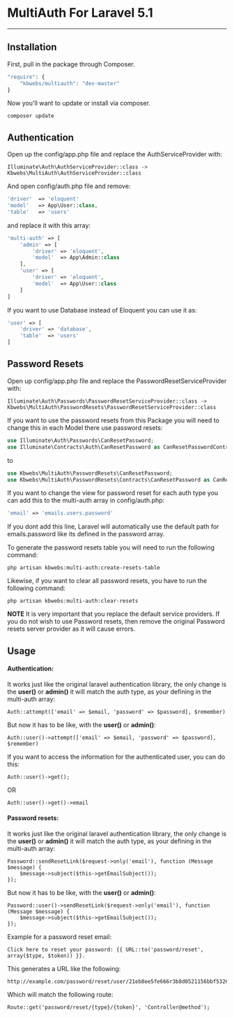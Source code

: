 # MultiAuth For Laravel 5.1
---
## Installation
First, pull in the package through Composer.
```PHP
"require": {
    "kbwebs/multiauth": "dev-master"
}
```
Now you'll want to update or install via composer.
```
composer update
```
## Authentication
Open up the config/app.php file and replace the AuthServiceProvider with:
```
Illuminate\Auth\AuthServiceProvider::class -> Kbwebs\MultiAuth\AuthServiceProvider::class
```
And open config/auth.php file and remove:
```PHP
'driver'  => 'eloquent'
'model'   => App\User::class,
'table'   => 'users'
```
and replace it with this array:
```PHP
'multi-auth' => [
    'admin' => [
        'driver' => 'eloquent',
        'model'  => App\Admin::class
    ],
    'user' => [
        'driver' => 'eloquent',
        'model'  => App\User::class
    ]
]
```
If you want to use Database instead of Eloquent you can use it as:
```PHP
'user' => [
    'driver' => 'database',
    'table'  => 'users'
]
```
## Password Resets
Open up config/app.php file and replace the PasswordResetServiceProvider with:
```
Illuminate\Auth\Passwords\PasswordResetServiceProvider::class -> Kbwebs\MultiAuth\PasswordResets\PasswordResetServiceProvider::class
```
If you  want to use the password resets from this Package you will need to change this in each Model there use password resets:
```PHP
use Illuminate\Auth\Passwords\CanResetPassword;
use Illuminate\Contracts\Auth\CanResetPassword as CanResetPasswordContract;
```
to
```PHP
use Kbwebs\MultiAuth\PasswordResets\CanResetPassword;
use Kbwebs\MultiAuth\PasswordResets\Contracts\CanResetPassword as CanResetPasswordContract;
```
If you want to change the view for password reset for each auth type you can add this to the multi-auth array in config/auth.php:
```PHP
'email' => 'emails.users.password'
```
If you dont add this line, Laravel will automatically use the default path for emails.password like its defined in the password array.

To generate the password resets table you will need to run the following command:
```
php artisan kbwebs:multi-auth:create-resets-table
```
Likewise, if you want to clear all password resets, you have to run the following command:
```
php artisan kbwebs:multi-auth:clear-resets
```

**NOTE** It is very important that you replace the default service providers. 
If you do not wish to use Password resets, then remove the original Password resets server provider as it will cause errors.

## Usage
#### Authentication:
It works just like the original laravel authentication library, 
the only change is the **user()** or **admin()** it will match the auth type, as your defining in the multi-auth array:
```
Auth::attempt(['email' => $email, 'password' => $password], $remember)
```
But now it has to be like, with the **user()** or **admin()**:
```
Auth::user()->attempt(['email' => $email, 'password' => $password], $remember)
```
If you want to access the information for the authenticated user, you can do this:
```
Auth::user()->get();
```
OR
```
Auth::user()->get()->email
```
#### Password resets:
It works just like the original laravel authentication library, 
the only change is the **user()** or **admin()** it will match the auth type, as your defining in the multi-auth array:
```
Password::sendResetLink($request->only('email'), function (Message $message) {
    $message->subject($this->getEmailSubject());
});
```
But now it has to be like, with the **user()** or **admin()**:
```
Password::user()->sendResetLink($request->only('email'), function (Message $message) {
    $message->subject($this->getEmailSubject());
});
```
Example for a password reset email:
```
Click here to reset your password: {{ URL::to('password/reset', array($type, $token)) }}.
```
This generates a URL like the following:
```
http://example.com/password/reset/user/21eb8ee5fe666r3b8d0521156bbf53266bnca572
```
Which will match the following route:
```
Route::get('password/reset/{type}/{token}', 'Controller@method');
```
